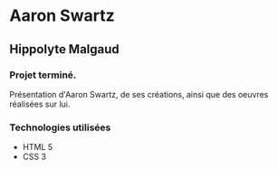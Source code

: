 # Aaron Swartz
## Hippolyte Malgaud
### Projet terminé.

Présentation d'Aaron Swartz, de ses créations, ainsi que des oeuvres réalisées sur lui.

### Technologies utilisées

* HTML 5
* CSS 3